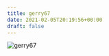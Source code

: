 ```yaml
---
title: gerry67
date: 2021-02-05T20:19:56+00:00
draft: false
---
```


![gerry67](/images/Bildschirmfoto%202021-02-05%20um%2020.07.15.png)

